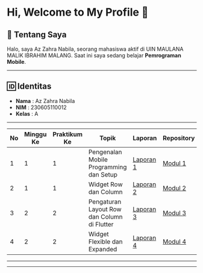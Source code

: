 # Hi, Welcome to My Profile 👋

## 📖 Tentang Saya
Halo, saya Az Zahra Nabila, seorang mahasiswa aktif di UIN MAULANA MALIK IBRAHIM MALANG.  Saat ini saya sedang belajar **Pemrograman Mobile**.

---

## 🆔 Identitas
- **Nama**  : Az Zahra Nabila 
- **NIM**   : 230605110012  
- **Kelas** : A  

---

| No | Minggu Ke | Praktikum Ke         | Topik                                           | Laporan            | Repository  |
|----|--------|---------|-------------------------------------------------|--------------------|-------------|
| 1  | 1 | 1 | Pengenalan Mobile Programming dan Setup         | [Laporan 1](https://drive.google.com/file/d/1Vz683QI86orNv0Dm4qsHMp-077X503To/view?usp=sharing "Laporan 1")     | [Modul 1](https://github.com/sintahidayah/prak-Mobile-Modul-1 "Modul 1") |
| 2  | 1 | 1 | Widget Row dan Column                          | [Laporan 2](https://drive.google.com/file/d/1MVFfIZQKdGzikosaccc58_sohwGusSPh/view?usp=sharing "Laporan 2")    | [Modul 2](https://github.com/sintahidayah/prak-Mobile-Modul-2 "Modul 2") |
| 3  | 2 | 2 | Pengaturan Layout Row dan Column di Flutter    | [Laporan 3](#) | [Modul 3](#) |
| 4  | 2 | 2 | Widget Flexible dan Expanded                   | [Laporan 4](#)     | [Modul 4](https://github.com/azzahranabilaa/PRAKTIKUM-MOBILE-PROGRAMING-BAB-4) |

---
---
